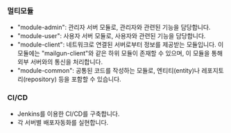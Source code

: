 ### 멀티모듈

- "module-admin": 관리자 서버 모듈로, 관리자와 관련된 기능을 담당합니다.
- "module-user": 사용자 서버 모듈로, 사용자와 관련된 기능을 담당합니다.
- "module-client": 네트워크로 연결된 서버로부터 정보를 제공받는 모듈입니다. 이 모듈에는 "mailgun-client"와 같은 하위 모듈이 존재할 수 있으며, 이 모듈을 통해 외부 서버와의 통신을 처리합니다.
- "module-common": 공통된 코드를 작성하는 모듈로, 엔티티(entity)나 레포지토리(repository) 등을 포함할 수 있습니다.

### CI/CD

- Jenkins를 이용한 CI/CD를 구축합니다.
- 각 서버별 배포자동화를 실현합니다.
